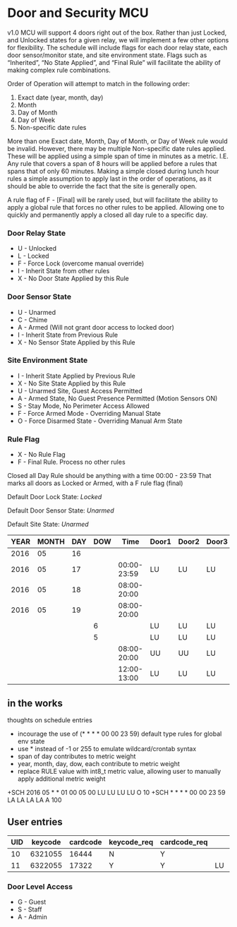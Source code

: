 # Door and Security MCU

v1.0 MCU will support 4 doors right out of the box. Rather than just Locked, and Unlocked states for a given relay,  we will implement a few other options for flexibility. The schedule will include flags for each door relay state, each door sensor/monitor state, and site environment state. Flags such as “Inherited”, “No State Applied”, and “Final Rule” will facilitate the ability of making complex rule combinations.

Order of Operation will attempt to match in the following order:
1. Exact date (year, month, day)
2. Month
3. Day of Month
4. Day of Week
5. Non-specific date rules

More than one Exact date, Month, Day of Month, or Day of Week rule would be invalid. However, there may be multiple Non-specific date rules applied. These will be applied using a simple span of time in minutes as a metric. I.E. Any rule that covers a span of 8 hours will be applied before a rules that spans that of only 60 minutes. Making a simple closed during lunch hour rules a simple assumption to apply last in the order of operations, as it should be able to override the fact that the site is generally open.

A rule flag of F - [Final] will be rarely used, but will facilitate the ability to apply a global rule that forces no other rules to be applied. Allowing one to quickly and permanently apply a closed all day rule to a specific day.

### Door Relay State
- U - Unlocked
- L - Locked
- F - Force Lock (overcome manual override)
- I - Inherit State from other rules
- X - No Door State Applied by this Rule

### Door Sensor State
- U - Unarmed
- C - Chime
- A - Armed (Will not grant door access to locked door)
- I - Inherit State from Previous Rule
- X - No Sensor State Applied by this Rule

### Site Environment State
- I - Inherit State Applied by Previous Rule
- X - No Site State Applied by this Rule
- U - Unarmed Site, Guest Access Permitted
- A - Armed State, No Guest Presence Permitted (Motion Sensors ON)
- S - Stay Mode, No Perimeter Access Allowed
- F - Force Armed Mode - Overriding Manual State
- O - Force Disarmed State - Overriding Manual Arm State

### Rule Flag
- X - No Rule Flag
- F - Final Rule. Process no other rules

Closed all Day Rule should be anything with a time 00:00 - 23:59
That marks all doors as Locked or Armed, with a F rule flag (final)

Default Door Lock State: *Locked*

Default Door Sensor State: *Unarmed*

Default Site State: *Unarmed*

| YEAR | MONTH|DAY   |DOW   |Time       | Door1|Door2 | Door3| Door4| SITE | RULE |
|------|------|------|------|-----------|------|------|------|------|------|------|
| 2016 | 05   |  16  |      |           |      |      |      |      | U    | X    |
| 2016 | 05   |  17  |      |00:00-23:59|  LU  | LU   | LU   | LU   | U    | X    |
| 2016 | 05   |  18  |      |08:00-20:00|      |      |      |      | U    | X    |
| 2016 | 05   |  19  |      |08:00-20:00|      |      |      |      | U    | X    |
|      |      |      | 6    |           |  LU  | LU   | LU   | LA   | U    | F    |
|      |      |      | 5    |           |  LU  | LU   | LU   | LA   | U    | F    |
|      |      |      |      |08:00-20:00|  UU  | UU   | LU   | LA   | U    | X    |
|      |      |      |      |12:00-13:00|  LU  | LU   | LU   | LA   | U    | X    |



## in the works

thoughts on schedule entries
- incourage the use of (* * * * 00 00 23 59) default type rules for global env state
- use * instead of -1 or 255 to emulate wildcard/crontab syntax
- span of day contributes to metric weight
- year, month, day, dow, each contribute to metric weight
- replace RULE value with int8_t metric value, allowing user to manually apply additional metric weight

+SCH 2016 05 * * 01 00 05 00 LU LU LU LU O 10
+SCH * * * * 00 00 23 59 LA LA LA LA A 100

## User entries
| UID | keycode | cardcode | keycode_req  | cardcode_req  |      | Door1 | Door2 | Door3 | Door4 | Site |
|-----|---------|----------|--------------|---------------|------|-------|-------|-------|-------|------|
| 10  | 6321055 |  16444   |      N       |     Y         |      |       |       |       |       |      |
| 11  | 6322055 |  17322   |      Y       |     Y         |  LU  | G     | G     | A     | S     | S    |

### Door Level Access
- G - Guest
- S - Staff
- A - Admin
